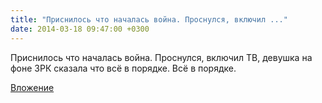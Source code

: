 ```yaml
---
title: "Приснилось что началась война. Проснулся, включил ..."
date: 2014-03-18 09:47:00 +0300
---
```


Приснилось что началась война. Проснулся, включил ТВ, девушка на фоне ЗРК сказала что всё в порядке. Всё в порядке.

[Вложение](/assets/vk_photos/3/B1gRl35I8ts.jpg)
